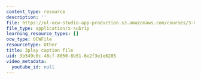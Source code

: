 ```yaml
---
content_type: resource
description: ''
file: https://ol-ocw-studio-app-production.s3.amazonaws.com/courses/3-091-introduction-to-solid-state-chemistry-fall-2018/3b549c0c48cf80508b516e2f3e1e6285_L0b9wq0js4I.srt
file_type: application/x-subrip
learning_resource_types: []
ocw_type: OCWFile
resourcetype: Other
title: 3play caption file
uid: 3b549c0c-48cf-8050-8b51-6e2f3e1e6285
video_metadata:
  youtube_id: null
---
```


